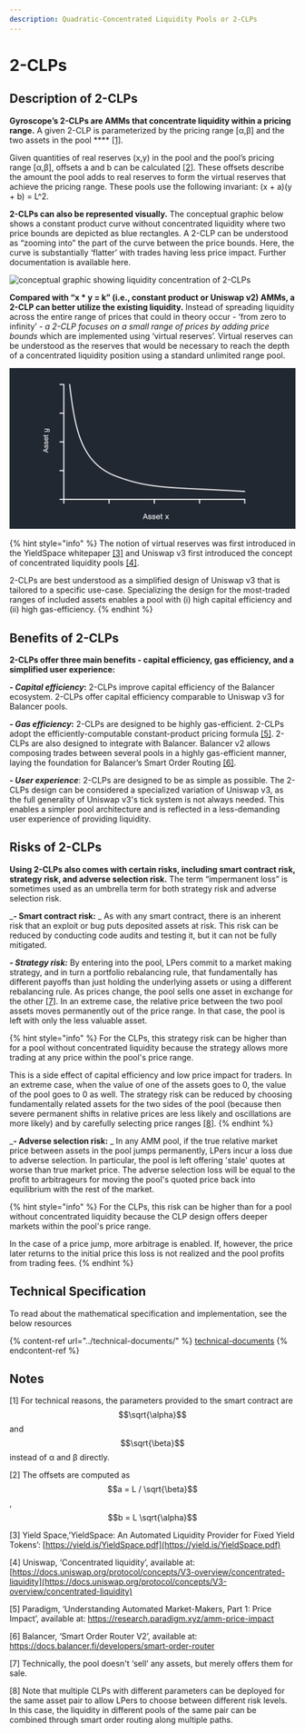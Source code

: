 ```yaml
---
description: Quadratic-Concentrated Liquidity Pools or 2-CLPs
---
```


# 2-CLPs

## Description of 2-CLPs

**Gyroscope’s 2-CLPs are AMMs that concentrate liquidity within a pricing range.** A given 2-CLP is parameterized by the pricing range \[α,β] and the two assets in the pool **** [\[1\]](2-clps.md#notes).

Given quantities of real reserves (x,y) in the pool and the pool’s pricing range \[α,β], offsets a and b can be calculated [\[2\]](2-clps.md#notes). These offsets describe the amount the pool adds to real reserves to form the virtual reserves that achieve the pricing range. These pools use the following invariant: (x + a)(y + b) = L^2.

**2-CLPs can also be represented visually.** The conceptual graphic below shows a constant product curve without concentrated liquidity where two price bounds are depicted as blue rectangles. A 2-CLP can be understood as “zooming into” the part of the curve between the price bounds. Here, the curve is substantially ‘flatter’ with trades having less price impact. Further documentation is available here.

![conceptual graphic showing liquidity concentration of 2-CLPs](https://lh3.googleusercontent.com/HiTLnGO8aQoWhypPUi87DmLyJCBsbL2ra71HxO98w2JVsPV1-ZoPKYlp9zskMvxrnHWes5e4RzNhFnDEPgl5eX\_NmzvCm88Xq4AO5rm\_C6sTnj0YiHevV-d5Sgb-\_n1xxFBe4LEBFYtDTAsBfAK6dv8)

**Compared with “x \* y = k” (i.e., constant product or Uniswap v2) AMMs, a 2-CLP can better utilize the existing liquidity.** Instead of spreading liquidity across the entire range of prices that could in theory occur - ‘from zero to infinity’ - _a 2-CLP focuses on a small range of prices by adding price bounds_ which are implemented using ‘virtual reserves’. Virtual reserves can be understood as the reserves that would be necessary to reach the depth of a concentrated liquidity position using a standard unlimited range pool.

![Stylized representation of capital efficiency gains of 2-CLPs](<../../.gitbook/assets/2-clp-v2 (3).gif>)

{% hint style="info" %}
The notion of virtual reserves was first introduced in the YieldSpace whitepaper [\[3\]](2-clps.md#notes) and Uniswap v3 first introduced the concept of concentrated liquidity pools [\[4\]](2-clps.md#notes).&#x20;

2-CLPs are best understood as a simplified design of Uniswap v3 that is tailored to a specific use-case. Specializing the design for the most-traded ranges of included assets enables a pool with (i) high capital efficiency and (ii) high gas-efficiency.&#x20;
{% endhint %}

## Benefits of 2-CLPs

**2-CLPs offer three main benefits - capital efficiency, gas efficiency, and a simplified user experience:**

_**- Capital efficiency**_**:** 2-CLPs improve capital efficiency of the Balancer ecosystem. 2-CLPs offer capital efficiency comparable to Uniswap v3 for Balancer pools.

_**- Gas efficiency**_**:** 2-CLPs are designed to be highly gas-efficient. 2-CLPs adopt the efficiently-computable constant-product pricing formula [\[5\]](2-clps.md#notes). 2-CLPs are also designed to integrate with Balancer. Balancer v2 allows composing trades between several pools in a highly gas-efficient manner, laying the foundation for Balancer’s Smart Order Routing [\[6\]](2-clps.md#notes).

_**- User experience**_: 2-CLPs are designed to be as simple as possible. The 2-CLPs design can be considered a specialized variation of Uniswap v3, as the full generality of Uniswap v3's tick system is not always needed. This enables a simpler pool architecture and is reflected in a less-demanding user experience of providing liquidity.&#x20;

## Risks of 2-CLPs&#x20;

**Using 2-CLPs also comes with certain risks, including smart contract risk, strategy risk, and adverse selection risk.**  The term “impermanent loss” is sometimes used as an umbrella term for both strategy risk and adverse selection risk.

_**- Smart contract risk:** _ As with any smart contract, there is an inherent risk that an exploit or bug puts deposited assets at risk. This risk can be reduced by conducting code audits and testing it, but it can not be fully mitigated.&#x20;

_**- Strategy risk:**_ By entering into the pool, LPers commit to a market making strategy, and in turn a portfolio rebalancing rule, that fundamentally has different payoffs than just holding the underlying assets or using a different rebalancing rule. As prices change, the pool sells one asset in exchange for the other [\[7\]](2-clps.md#notes). In an extreme case, the relative price between the two pool assets moves permanently out of the price range. In that case, the pool is left with only the less valuable asset.&#x20;

{% hint style="info" %}
For the CLPs, this strategy risk can be higher than for a pool without concentrated liquidity because the strategy allows more trading at any price within the pool's price range.&#x20;

This is a side effect of capital efficiency and low price impact for traders. In an extreme case, when the value of one of the assets goes to 0, the value of the pool goes to 0 as well. The strategy risk can be reduced by choosing fundamentally related assets for the two sides of the pool (because then severe permanent shifts in relative prices are less likely and oscillations are more likely) and by carefully selecting price ranges [\[8\]](2-clps.md#notes).&#x20;
{% endhint %}

_**- Adverse selection risk:** _ In any AMM pool, if the true relative market price between assets in the pool jumps permanently, LPers incur a loss due to adverse selection. In particular, the pool is left offering 'stale' quotes at worse than true market price. The adverse selection loss will be equal to the profit to arbitrageurs for moving the pool's quoted price back into equilibrium with the rest of the market.&#x20;

{% hint style="info" %}
For the CLPs, this risk can be higher than for a pool without concentrated liquidity because the CLP design offers deeper markets within the pool's price range.&#x20;

In the case of a price jump, more arbitrage is enabled. If, however, the price later returns to the initial price this loss is not realized and the pool profits from trading fees.
{% endhint %}

## Technical Specification

To read about the mathematical specification and implementation, see the below resources

{% content-ref url="../technical-documents/" %}
[technical-documents](../technical-documents/)
{% endcontent-ref %}

## Notes

\[1] For technical reasons, the parameters provided to the smart contract are $$\sqrt{\alpha}$$ and $$\sqrt{\beta}$$ instead of α and β directly.

\[2] The offsets are computed as $$a = L / \sqrt{\beta}$$, $$b = L \sqrt{\alpha}$$

\[3] Yield Space,’YieldSpace: An Automated Liquidity Provider for Fixed Yield Tokens’: [https://yield.is/YieldSpace.pdf](https://yield.is/YieldSpace.pdf)

\[4] Uniswap, ‘Concentrated liquidity’, available at: [https://docs.uniswap.org/protocol/concepts/V3-overview/concentrated-liquidity](https://docs.uniswap.org/protocol/concepts/V3-overview/concentrated-liquidity)

\[5] Paradigm, ‘Understanding Automated Market-Makers, Part 1: Price Impact’, available at: https://research.paradigm.xyz/amm-price-impact

\[6] Balancer, ‘Smart Order Router V2’, available at: https://docs.balancer.fi/developers/smart-order-router

\[7] Technically, the pool doesn't ‘sell’ any assets, but merely offers them for sale.

\[8] Note that multiple CLPs with different parameters can be deployed for the same asset pair to allow LPers to choose between different risk levels. In this case, the liquidity in different pools of the same pair can be combined through smart order routing along multiple paths.
